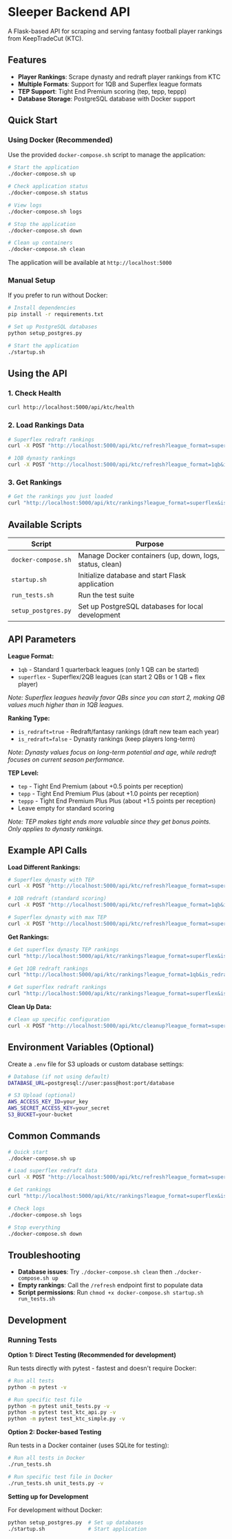 # Sleeper Backend API

A Flask-based API for scraping and serving fantasy football player rankings from KeepTradeCut (KTC).

## Features

- **Player Rankings**: Scrape dynasty and redraft player rankings from KTC
- **Multiple Formats**: Support for 1QB and Superflex league formats  
- **TEP Support**: Tight End Premium scoring (tep, tepp, teppp)
- **Database Storage**: PostgreSQL database with Docker support

## Quick Start

### Using Docker (Recommended)

Use the provided `docker-compose.sh` script to manage the application:

```bash
# Start the application
./docker-compose.sh up

# Check application status
./docker-compose.sh status

# View logs
./docker-compose.sh logs

# Stop the application
./docker-compose.sh down

# Clean up containers
./docker-compose.sh clean
```

The application will be available at `http://localhost:5000`

### Manual Setup

If you prefer to run without Docker:

```bash
# Install dependencies
pip install -r requirements.txt

# Set up PostgreSQL databases
python setup_postgres.py

# Start the application
./startup.sh
```

## Using the API

### 1. Check Health

```bash
curl http://localhost:5000/api/ktc/health
```

### 2. Load Rankings Data

```bash
# Superflex redraft rankings
curl -X POST "http://localhost:5000/api/ktc/refresh?league_format=superflex&is_redraft=true&tep_level=tep"

# 1QB dynasty rankings
curl -X POST "http://localhost:5000/api/ktc/refresh?league_format=1qb&is_redraft=false&tep_level=tep"
```

### 3. Get Rankings

```bash
# Get the rankings you just loaded
curl "http://localhost:5000/api/ktc/rankings?league_format=superflex&is_redraft=true&tep_level=tep"
```

## Available Scripts

| Script | Purpose |
|--------|---------|
| `docker-compose.sh` | Manage Docker containers (up, down, logs, status, clean) |
| `startup.sh` | Initialize database and start Flask application |
| `run_tests.sh` | Run the test suite |
| `setup_postgres.py` | Set up PostgreSQL databases for local development |

## API Parameters

**League Format:**

- `1qb` - Standard 1 quarterback leagues (only 1 QB can be started)
- `superflex` - Superflex/2QB leagues (can start 2 QBs or 1 QB + flex player)

*Note: Superflex leagues heavily favor QBs since you can start 2, making QB values much higher than in 1QB leagues.*

**Ranking Type:**

- `is_redraft=true` - Redraft/fantasy rankings (draft new team each year)
- `is_redraft=false` - Dynasty rankings (keep players long-term)

*Note: Dynasty values focus on long-term potential and age, while redraft focuses on current season performance.*

**TEP Level:**

- `tep` - Tight End Premium (about +0.5 points per reception)
- `tepp` - Tight End Premium Plus (about +1.0 points per reception)  
- `teppp` - Tight End Premium Plus Plus (about +1.5 points per reception)
- Leave empty for standard scoring

*Note: TEP makes tight ends more valuable since they get bonus points. Only applies to dynasty rankings.*

## Example API Calls

**Load Different Rankings:**

```bash
# Superflex dynasty with TEP
curl -X POST "http://localhost:5000/api/ktc/refresh?league_format=superflex&is_redraft=false&tep_level=tep"

# 1QB redraft (standard scoring)
curl -X POST "http://localhost:5000/api/ktc/refresh?league_format=1qb&is_redraft=true"

# Superflex dynasty with max TEP
curl -X POST "http://localhost:5000/api/ktc/refresh?league_format=superflex&is_redraft=false&tep_level=teppp"
```

**Get Rankings:**

```bash
# Get superflex dynasty TEP rankings
curl "http://localhost:5000/api/ktc/rankings?league_format=superflex&is_redraft=false&tep_level=tep"

# Get 1QB redraft rankings
curl "http://localhost:5000/api/ktc/rankings?league_format=1qb&is_redraft=true"

# Get superflex redraft rankings
curl "http://localhost:5000/api/ktc/rankings?league_format=superflex&is_redraft=true"
```

**Clean Up Data:**

```bash
# Clean up specific configuration
curl -X POST "http://localhost:5000/api/ktc/cleanup?league_format=superflex&is_redraft=false&tep_level=tep"
```

## Environment Variables (Optional)

Create a `.env` file for S3 uploads or custom database settings:

```bash
# Database (if not using default)
DATABASE_URL=postgresql://user:pass@host:port/database

# S3 Upload (optional)
AWS_ACCESS_KEY_ID=your_key
AWS_SECRET_ACCESS_KEY=your_secret
S3_BUCKET=your-bucket
```

## Common Commands

```bash
# Quick start
./docker-compose.sh up

# Load superflex redraft data
curl -X POST "http://localhost:5000/api/ktc/refresh?league_format=superflex&is_redraft=true&tep_level=tep"

# Get rankings
curl "http://localhost:5000/api/ktc/rankings?league_format=superflex&is_redraft=true&tep_level=tep"

# Check logs
./docker-compose.sh logs

# Stop everything
./docker-compose.sh down
```

## Troubleshooting

- **Database issues**: Try `./docker-compose.sh clean` then `./docker-compose.sh up`
- **Empty rankings**: Call the `/refresh` endpoint first to populate data
- **Script permissions**: Run `chmod +x docker-compose.sh startup.sh run_tests.sh`

## Development

### Running Tests

**Option 1: Direct Testing (Recommended for development)**

Run tests directly with pytest - fastest and doesn't require Docker:

```bash
# Run all tests
python -m pytest -v

# Run specific test file
python -m pytest unit_tests.py -v
python -m pytest test_ktc_api.py -v
python -m pytest test_ktc_simple.py -v
```

**Option 2: Docker-based Testing**

Run tests in a Docker container (uses SQLite for testing):

```bash
# Run all tests in Docker
./run_tests.sh

# Run specific test file in Docker
./run_tests.sh unit_tests.py -v
```

**Setting up for Development**

For development without Docker:

```bash
python setup_postgres.py  # Set up databases
./startup.sh              # Start application
```
